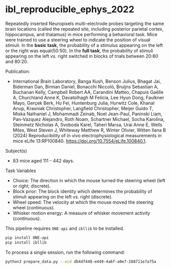 # ibl_reproducible_ephys_2022

Repeatedly inserted Neuropixels multi-electrode probes targeting the same brain locations (called the repeated site, including posterior parietal cortex, hippocampus, and thalamus) in mice performing a behavioral task. Mice were trained to use a steering wheel to indicate the position of visual stimuli. In the **basic task**, the probability of a stimulus appearing on the left or the right was equal(50:50). In the **full task**, the probability of stimuli appearing on the left vs. right switched in blocks of trials between 20:80 and 80:20.

Publication:
- International Brain Laboratory, Banga Kush, Benson Julius, Bhagat Jai, Biderman Dan, Birman Daniel, Bonacchi Niccolò, Bruijns Sebastian A, Buchanan Kelly, Campbell Robert AA, Carandini Matteo, Chapuis Gaëlle A, Churchland Anne K, Davatolhagh M Felicia, Lee Hyun Dong, Faulkner Mayo, Gerçek Berk, Hu Fei, Huntenburg Julia, Hurwitz Cole, Khanal Anup, Krasniak Christopher, Langfield Christopher, Meijer Guido T, Miska Nathaniel J, Mohammadi Zeinab, Noel Jean-Paul, Paninski Liam, Pan-Vazquez Alejandro, Roth Noam, Schartner Michael, Socha Karolina, Steinmetz Nicholas A, Svoboda Karel, Taheri Marsa, Urai Anne E, Wells Miles, West Steven J, Whiteway Matthew R, Winter Olivier, Witten Ilana B (2024) Reproducibility of in vivo electrophysiological measurements in mice eLife 13:RP100840. https://doi.org/10.7554/eLife.100840.1.

Subject(s)
- 83 mice aged 111 - 442 days.

Task Variables
- Choice: The direction in which the mouse turned the steering wheel (left or right; discrete).
- Block prior: The block identity which determines the probability of stimuli appearing on the left vs. right (discrete).
- Wheel speed: The velocity at which the mouse moved the steering wheel (continuous).
- Whisker motion energy: A measure of whisker movement activity (continuous).

This pipeline requires `ONE-api` and `ibllib` to be installed.

```bash
pip install ONE-api
pip install ibllib
```

To process a single session, run the following command:

```bash
python3 prepare_data.py --eid db4df448-e449-4a6f-a0e7-288711e7a75a
```
